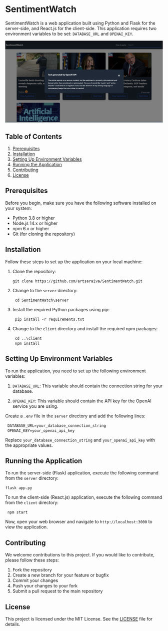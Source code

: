 # SentimentWatch

SentimentWatch is a web application built using Python and Flask for the server-side, and React.js for the client-side. This application requires two environment variables to be set: `DATABASE_URL` and `OPENAI_KEY`.

<div align="center">
  <a href="https://github.com/othneildrew/Best-README-Template">
    <img src="images/app_image_3.png">
  </a>
</div>

## Table of Contents

1. [Prerequisites](#prerequisites)
2. [Installation](#installation)
3. [Setting Up Environment Variables](#setting-up-environment-variables)
4. [Running the Application](#running-the-application)
5. [Contributing](#contributing)
6. [License](#license)

## Prerequisites

Before you begin, make sure you have the following software installed on your system:

- Python 3.8 or higher
- Node.js 14.x or higher
- npm 6.x or higher
- Git (for cloning the repository)

## Installation

Follow these steps to set up the application on your local machine:

1. Clone the repository:
   ```
   git clone https://github.com/artsaraiva/SentimentWatch.git
   ```
2. Change to the `server` directory:
   ```
    cd SentimentWatch\server
   ```
3. Install the required Python packages using pip:
   ```
    pip install -r requirements.txt
   ```
4. Change to the `client` directory and install the required npm packages:
   ```
    cd ..\client
    npm install
   ```

## Setting Up Environment Variables

To run the application, you need to set up the following environment variables:

1. `DATABASE_URL`: This variable should contain the connection string for your database.

2. `OPENAI_KEY`: This variable should contain the API key for the OpenAI service you are using.

Create a `.env` file in the `server` directory and add the following lines:

   ```
    DATABASE_URL=your_database_connection_string
    OPENAI_KEY=your_openai_api_key
   ```

Replace `your_database_connection_string` and `your_openai_api_key` with the appropriate values.

## Running the Application

To run the server-side (Flask) application, execute the following command from the `server` directory:
   ```
   flask app.py
   ```

To run the client-side (React.js) application, execute the following command from the `client` directory:
   ```
    npm start
   ```
   
Now, open your web browser and navigate to `http://localhost:3000` to view the application.

## Contributing

We welcome contributions to this project. If you would like to contribute, please follow these steps:

1. Fork the repository
2. Create a new branch for your feature or bugfix
3. Commit your changes
4. Push your changes to your fork
5. Submit a pull request to the main repository

## License

This project is licensed under the MIT License. See the [LICENSE](LICENSE) file for details.
